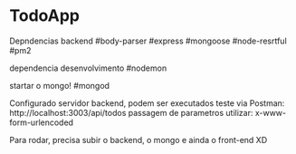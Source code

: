 # TodoApp
Depndencias backend
#body-parser
#express
#mongoose
#node-resrtful
#pm2

dependencia desenvolvimento
#nodemon

startar o mongo!
#mongod

Configurado servidor backend, podem ser executados teste via Postman:
http://localhost:3003/api/todos
passagem de parametros utilizar:
x-www-form-urlencoded

Para rodar, precisa subir o backend, o mongo e ainda o front-end XD
